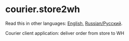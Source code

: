 # courier.store2wh

Read this in other languages: [English](courier.store2wh.md), [Russian/Русский](courier.store2wh.ru.md). 

Courier client application: deliver order from store to WH
